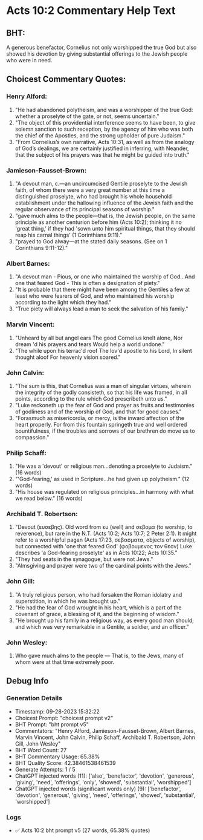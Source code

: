 # Acts 10:2 Commentary Help Text

## BHT:
A generous benefactor, Cornelius not only worshipped the true God but also showed his devotion by giving substantial offerings to the Jewish people who were in need.

## Choicest Commentary Quotes:
### Henry Alford:
1. "He had abandoned polytheism, and was a worshipper of the true God: whether a proselyte of the gate, or not, seems uncertain."
2. "The object of this providential interference seems to have been, to give solemn sanction to such reception, by the agency of him who was both the chief of the Apostles, and the strong upholder of pure Judaism."
3. "From Cornelius’s own narrative, Acts 10:31, as well as from the analogy of God’s dealings, we are certainly justified in inferring, with Neander, that the subject of his prayers was that he might be guided into truth."

### Jamieson-Fausset-Brown:
1. "A devout man, c.—an uncircumcised Gentile proselyte to the Jewish faith, of whom there were a very great number at this time a distinguished proselyte, who had brought his whole household establishment under the hallowing influence of the Jewish faith and the regular observance of its principal seasons of worship."
2. "gave much alms to the people—that is, the Jewish people, on the same principle as another centurion before him (Acts 10:2); thinking it no 'great thing,' if they had 'sown unto him spiritual things, that they should reap his carnal things' (1 Corinthians 9:11)."
3. "prayed to God alway—at the stated daily seasons. (See on 1 Corinthians 9:11-12)."

### Albert Barnes:
1. "A devout man - Pious, or one who maintained the worship of God...And one that feared God - This is often a designation of piety."
2. "It is probable that there might have been among the Gentiles a few at least who were fearers of God, and who maintained his worship according to the light which they had."
3. "True piety will always lead a man to seek the salvation of his family."

### Marvin Vincent:
1. "Unheard by all but angel ears The good Cornelius knelt alone, Nor dream 'd his prayers and tears Would help a world undone."
2. "The while upon his terrac'd roof The lov'd apostle to his Lord, In silent thought aloof For heavenly vision soared."


### John Calvin:
1. "The sum is this, that Cornelius was a man of singular virtues, wherein the integrity of the godly consisteth, so that his life was framed, in all points, according to the rule which God prescribeth unto us."
2. "Luke reckoneth up the fear of God and prayer as fruits and testimonies of godliness and of the worship of God, and that for good causes."
3. "Forasmuch as misericordia, or mercy, is the inward affection of the heart properly. For from this fountain springeth true and well ordered bountifulness, if the troubles and sorrows of our brethren do move us to compassion."

### Philip Schaff:
1. "He was a 'devout' or religious man...denoting a proselyte to Judaism." (16 words)
2. "'God-fearing,' as used in Scripture...he had given up polytheism." (12 words)
3. "His house was regulated on religious principles...in harmony with what we read below." (16 words)

### Archibald T. Robertson:
1. "Devout (ευσεβης). Old word from ευ (well) and σεβομα (to worship, to reverence), but rare in the N.T. (Acts 10:2; Acts 10:7; 2 Peter 2:1). It might refer to a worshipful pagan (Acts 17:23, σεβασματα, objects of worship), but connected with 'one that feared God' (φοβουμενος τον θεον) Luke describes 'a God-fearing proselyte' as in Acts 10:22; Acts 10:35."
2. "They had seats in the synagogue, but were not Jews."
3. "Almsgiving and prayer were two of the cardinal points with the Jews."

### John Gill:
1. "A truly religious person, who had forsaken the Roman idolatry and superstition, in which he was brought up."
2. "He had the fear of God wrought in his heart, which is a part of the covenant of grace, a blessing of it, and the beginning of wisdom."
3. "He brought up his family in a religious way, as every good man should; and which was very remarkable in a Gentile, a soldier, and an officer."

### John Wesley:
1. Who gave much alms to the people — That is, to the Jews, many of whom were at that time extremely poor.


## Debug Info
### Generation Details
- Timestamp: 09-28-2023 15:32:22
- Choicest Prompt: "choicest prompt v2"
- BHT Prompt: "bht prompt v5"
- Commentators: "Henry Alford, Jamieson-Fausset-Brown, Albert Barnes, Marvin Vincent, John Calvin, Philip Schaff, Archibald T. Robertson, John Gill, John Wesley"
- BHT Word Count: 27
- BHT Commentary Usage: 65.38%
- BHT Quality Score: 42.38461538461539
- Generate Attempts: 1 / 5
- ChatGPT injected words (11):
	['also', 'benefactor', 'devotion', 'generous', 'giving', 'need', 'offerings', 'only', 'showed', 'substantial', 'worshipped']
- ChatGPT injected words (significant words only) (9):
	['benefactor', 'devotion', 'generous', 'giving', 'need', 'offerings', 'showed', 'substantial', 'worshipped']

### Logs
- ✅ Acts 10:2 bht prompt v5 (27 words, 65.38% quotes)